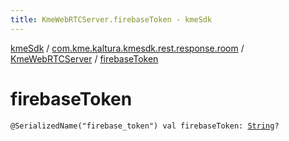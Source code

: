 ```yaml
---
title: KmeWebRTCServer.firebaseToken - kmeSdk
---
```


[kmeSdk](../../index.html) / [com.kme.kaltura.kmesdk.rest.response.room](../index.html) / [KmeWebRTCServer](index.html) / [firebaseToken](./firebase-token.html)

# firebaseToken

`@SerializedName("firebase_token") val firebaseToken: `[`String`](https://kotlinlang.org/api/latest/jvm/stdlib/kotlin/-string/index.html)`?`